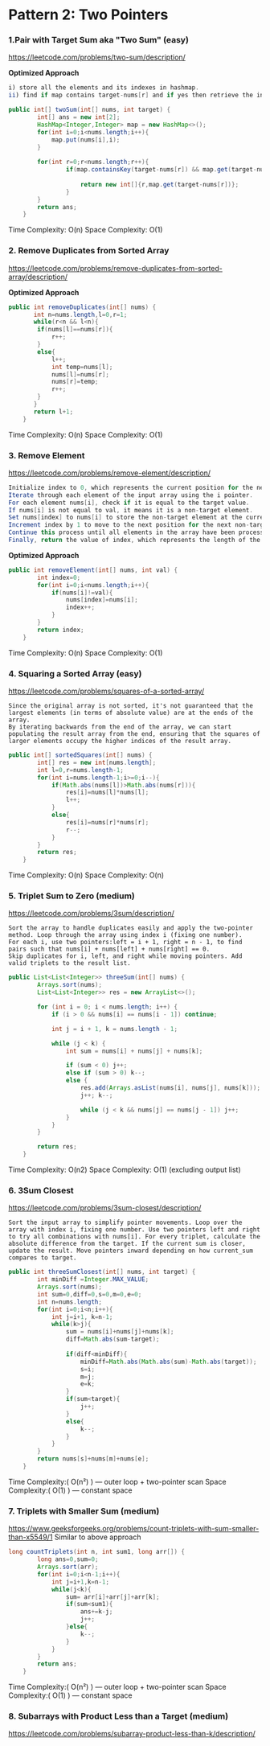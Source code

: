 # Pattern 2: Two Pointers
### 1.Pair with Target Sum aka "Two Sum" (easy)
https://leetcode.com/problems/two-sum/description/

<b> Optimized Approach </b>
````java
i) store all the elements and its indexes in hashmap.
ii) find if map contains target-nums[r] and if yes then retrieve the index from map and check if its != r then return r and the index you retreive from the map.
````
````java
public int[] twoSum(int[] nums, int target) {
        int[] ans = new int[2];
        HashMap<Integer,Integer> map = new HashMap<>();
        for(int i=0;i<nums.length;i++){
            map.put(nums[i],i);
        }
        
        for(int r=0;r<nums.length;r++){
                if(map.containsKey(target-nums[r]) && map.get(target-nums[r])!=r){
    
                    return new int[]{r,map.get(target-nums[r])};
                }
        }
        return ans;
    }
````
Time Complexity: O(n)
Space Complexity: O(1)
### 2. Remove Duplicates from Sorted Array
https://leetcode.com/problems/remove-duplicates-from-sorted-array/description/

<b> Optimized Approach </b>
````java
public int removeDuplicates(int[] nums) {
       int n=nums.length,l=0,r=1;
       while(r<n && l<n){
        if(nums[l]==nums[r]){
            r++;
        }
        else{
            l++;
            int temp=nums[l];
            nums[l]=nums[r];
            nums[r]=temp;
            r++;
        }
       }
       return l+1; 
    }
````
Time Complexity: O(n)
Space Complexity: O(1)

### 3. Remove Element
https://leetcode.com/problems/remove-element/description/

````java
Initialize index to 0, which represents the current position for the next non-target element.
Iterate through each element of the input array using the i pointer.
For each element nums[i], check if it is equal to the target value.
If nums[i] is not equal to val, it means it is a non-target element.
Set nums[index] to nums[i] to store the non-target element at the current index position.
Increment index by 1 to move to the next position for the next non-target element.
Continue this process until all elements in the array have been processed.
Finally, return the value of index, which represents the length of the modified array.
````
<b> Optimized Approach </b>
````java
public int removeElement(int[] nums, int val) {
        int index=0;
        for(int i=0;i<nums.length;i++){
            if(nums[i]!=val){
                nums[index]=nums[i];
                index++;
            }
        }
        return index;
    }
````
Time Complexity: O(n)
Space Complexity: O(1)
### 4. Squaring a Sorted Array (easy)
https://leetcode.com/problems/squares-of-a-sorted-array/
```
Since the original array is not sorted, it's not guaranteed that the largest elements (in terms of absolute value) are at the ends of the array.
By iterating backwards from the end of the array, we can start populating the result array from the end, ensuring that the squares of larger elements occupy the higher indices of the result array.
```
````java
public int[] sortedSquares(int[] nums) {
        int[] res = new int[nums.length];
        int l=0,r=nums.length-1;
        for(int i=nums.length-1;i>=0;i--){
            if(Math.abs(nums[l])>Math.abs(nums[r])){
                res[i]=nums[l]*nums[l];
                l++;
            }
            else{
                res[i]=nums[r]*nums[r];
                r--;
            }
        }
        return res;
    }
````
Time Complexity: O(n)
Space Complexity: O(n)

### 5. Triplet Sum to Zero (medium)
https://leetcode.com/problems/3sum/description/
```
Sort the array to handle duplicates easily and apply the two-pointer method. Loop through the array using index i (fixing one number).
For each i, use two pointers:left = i + 1, right = n - 1, to find pairs such that nums[i] + nums[left] + nums[right] == 0.
Skip duplicates for i, left, and right while moving pointers. Add valid triplets to the result list.
```
````java
public List<List<Integer>> threeSum(int[] nums) {
        Arrays.sort(nums);
        List<List<Integer>> res = new ArrayList<>();

        for (int i = 0; i < nums.length; i++) {
            if (i > 0 && nums[i] == nums[i - 1]) continue;

            int j = i + 1, k = nums.length - 1;

            while (j < k) {
                int sum = nums[i] + nums[j] + nums[k];

                if (sum < 0) j++;
                else if (sum > 0) k--;
                else {
                    res.add(Arrays.asList(nums[i], nums[j], nums[k]));
                    j++; k--;

                    while (j < k && nums[j] == nums[j - 1]) j++;
                }
            }
        }

        return res;
    }
````
Time Complexity: O(n2)
Space Complexity: O(1) (excluding output list)

### 6. 3Sum Closest
https://leetcode.com/problems/3sum-closest/description/
````
Sort the input array to simplify pointer movements. Loop over the array with index i, fixing one number. Use two pointers left and right to try all combinations with nums[i]. For every triplet, calculate the absolute difference from the target. If the current sum is closer, update the result. Move pointers inward depending on how current_sum compares to target.
````
````java
public int threeSumClosest(int[] nums, int target) {
        int minDiff =Integer.MAX_VALUE;
        Arrays.sort(nums);
        int sum=0,diff=0,s=0,m=0,e=0;
        int n=nums.length;
        for(int i=0;i<n;i++){
            int j=i+1, k=n-1;
            while(k>j){
                sum = nums[i]+nums[j]+nums[k];
                diff=Math.abs(sum-target);
                
                if(diff<minDiff){
                    minDiff=Math.abs(Math.abs(sum)-Math.abs(target));
                    s=i;
                    m=j;
                    e=k;
                }
                if(sum<target){
                    j++;
                }
                else{
                    k--;
                }
            }
        }
        return nums[s]+nums[m]+nums[e];
    }
````
Time Complexity:( O(n²) ) — outer loop + two-pointer scan
Space Complexity:( O(1) ) — constant space

### 7. Triplets with Smaller Sum (medium)
https://www.geeksforgeeks.org/problems/count-triplets-with-sum-smaller-than-x5549/1
Similar to above approach
````java
long countTriplets(int n, int sum1, long arr[]) {
        long ans=0,sum=0;
        Arrays.sort(arr);
        for(int i=0;i<n-1;i++){
            int j=i+1,k=n-1;
            while(j<k){
                sum= arr[i]+arr[j]+arr[k];
                if(sum<sum1){
                    ans+=k-j;
                    j++;
                }else{
                    k--;
                }
            }
        }
        return ans;
    }
````
Time Complexity:( O(n²) ) — outer loop + two-pointer scan
Space Complexity:( O(1) ) — constant space
### 8. Subarrays with Product Less than a Target (medium)
https://leetcode.com/problems/subarray-product-less-than-k/description/
